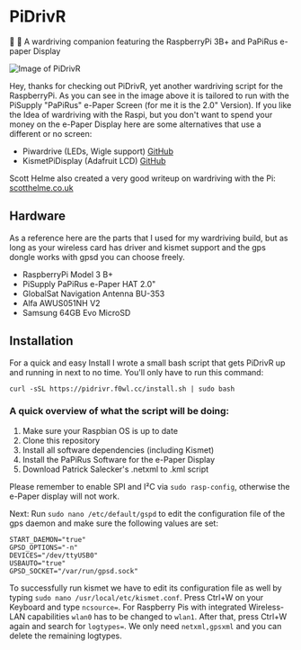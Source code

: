 # PiDrivR
:car: :satellite: A wardriving companion featuring the RaspberryPi 3B+ and PaPiRus e-paper Display

![Image of PiDrivR](https://pidrivr.f0wl.cc/img/pidrivr-small.png)

Hey, thanks for checking out PiDrivR, yet another wardriving script for the RaspberryPi. As you can see in the image above it is tailored to run with the PiSupply "PaPiRus" e-Paper Screen (for me it is the 2.0" Version). If you like the Idea of wardriving with the Raspi, but you don't want to spend your money on the e-Paper Display here are some alternatives that use a different or no screen:

* Piwardrive (LEDs, Wigle support) [GitHub](https://github.com/Wardriving-for-Raspberry-PI-v-B/Piwardrive)
* KismetPiDisplay (Adafruit LCD) [GitHub](https://github.com/ThaWeatherman/KismetPiDisplay)

Scott Helme also created a very good writeup on wardriving with the Pi: [scotthelme.co.uk](https://scotthelme.co.uk/wifi-wardriving/)

## Hardware
As a reference here are the parts that I used for my wardriving build, but as long as your wireless card has driver and kismet support and the gps dongle works with gpsd you can choose freely.

* RaspberryPi Model 3 B+ 
* PiSupply PaPiRus e-Paper HAT 2.0"
* GlobalSat Navigation Antenna BU-353
* Alfa AWUS051NH V2
* Samsung 64GB Evo MicroSD

## Installation
For a quick and easy Install I wrote a small bash script that gets PiDrivR up and running in next to no time. You'll only have to run this command:
```
curl -sSL https://pidrivr.f0wl.cc/install.sh | sudo bash
```
### A quick overview of what the script will be doing:
1. Make sure your Raspbian OS is up to date
2. Clone this repository
3. Install all software dependencies (including Kismet)
4. Install the PaPiRus Software for the e-Paper Display
5. Download Patrick Salecker's .netxml to .kml script

Please remember to enable SPI and I²C via ```sudo rasp-config```, otherwise the e-Paper display will not work.

Next: Run ```sudo nano /etc/default/gspd``` to edit the configuration file of the gps daemon and make sure the following values are set:
```
START_DAEMON="true"
GPSD_OPTIONS="-n"
DEVICES="/dev/ttyUSB0" 
USBAUTO="true"
GPSD_SOCKET="/var/run/gpsd.sock"
```
To successfully run kismet we have to edit its configuration file as well by typing ```sudo nano /usr/local/etc/kismet.conf```. Press Ctrl+W on your Keyboard and type ```ncsource=```. For Raspberry Pis with integrated Wireless-LAN capabilities ```wlan0``` has to be changed to ```wlan1```. After that, press Ctrl+W again and search for ```logtypes=```. We only need ```netxml,gpsxml``` and you can delete the remaining logtypes.
